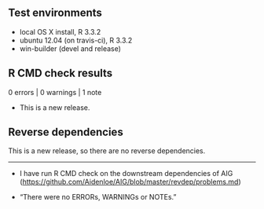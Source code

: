 ## Test environments
* local OS X install, R 3.3.2
* ubuntu 12.04 (on travis-ci), R 3.3.2
* win-builder (devel and release)

## R CMD check results

0 errors | 0 warnings | 1 note

* This is a new release.

## Reverse dependencies

This is a new release, so there are no reverse dependencies.

---

* I have run R CMD check on the downstream dependencies of AIG
  (https://github.com/Aidenloe/AIG/blob/master/revdep/problems.md)
  
* “There were no ERRORs, WARNINGs or NOTEs.”


